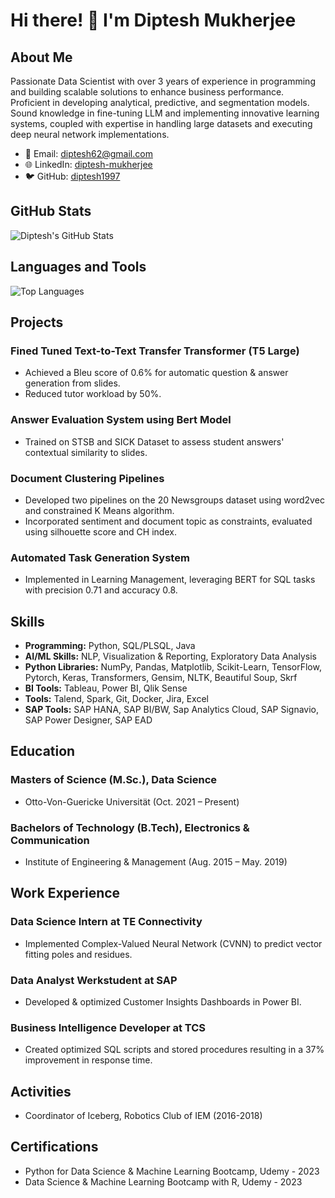 # Hi there! 👋 I'm Diptesh Mukherjee

## About Me

Passionate Data Scientist with over 3 years of experience in programming and building scalable solutions to enhance business performance. Proficient in developing analytical, predictive, and segmentation models. Sound knowledge in fine-tuning LLM and implementing innovative learning systems, coupled with expertise in handling large datasets and executing deep neural network implementations.

- 📧 Email: diptesh62@gmail.com
- 🌐 LinkedIn: [diptesh-mukherjee](https://linkedin.com/in/diptesh-mukherjee-a1a75813b)
- 🐦 GitHub: [diptesh1997](https://github.com/diptesh1997)

## GitHub Stats

![Diptesh's GitHub Stats](https://github-readme-stats.vercel.app/api?username=diptesh1997&show_icons=true&count_private=true&hide=contribs,issues)

## Languages and Tools

![Top Languages](https://github-readme-stats.vercel.app/api/top-langs/?username=diptesh1997&layout=compact)

## Projects

### Fined Tuned Text-to-Text Transfer Transformer (T5 Large)
- Achieved a Bleu score of 0.6% for automatic question & answer generation from slides.
- Reduced tutor workload by 50%.

### Answer Evaluation System using Bert Model
- Trained on STSB and SICK Dataset to assess student answers' contextual similarity to slides.

### Document Clustering Pipelines
- Developed two pipelines on the 20 Newsgroups dataset using word2vec and constrained K Means algorithm.
- Incorporated sentiment and document topic as constraints, evaluated using silhouette score and CH index.

### Automated Task Generation System
- Implemented in Learning Management, leveraging BERT for SQL tasks with precision 0.71 and accuracy 0.8.

## Skills

- **Programming:** Python, SQL/PLSQL, Java
- **AI/ML Skills:** NLP, Visualization & Reporting, Exploratory Data Analysis
- **Python Libraries:** NumPy, Pandas, Matplotlib, Scikit-Learn, TensorFlow, Pytorch, Keras, Transformers, Gensim, NLTK, Beautiful Soup, Skrf
- **BI Tools:** Tableau, Power BI, Qlik Sense
- **Tools:** Talend, Spark, Git, Docker, Jira, Excel
- **SAP Tools:** SAP HANA, SAP BI/BW, Sap Analytics Cloud, SAP Signavio, SAP Power Designer, SAP EAD

## Education

### Masters of Science (M.Sc.), Data Science
- Otto-Von-Guericke Universität (Oct. 2021 – Present)

### Bachelors of Technology (B.Tech), Electronics & Communication
- Institute of Engineering & Management (Aug. 2015 – May. 2019)

## Work Experience

### Data Science Intern at TE Connectivity
- Implemented Complex-Valued Neural Network (CVNN) to predict vector fitting poles and residues.

### Data Analyst Werkstudent at SAP
- Developed & optimized Customer Insights Dashboards in Power BI.

### Business Intelligence Developer at TCS
- Created optimized SQL scripts and stored procedures resulting in a 37% improvement in response time.

## Activities

- Coordinator of Iceberg, Robotics Club of IEM (2016-2018)

## Certifications

- Python for Data Science & Machine Learning Bootcamp, Udemy - 2023
- Data Science & Machine Learning Bootcamp with R, Udemy - 2023

